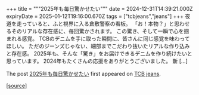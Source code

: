 +++
title = """2025年も毎日驚かせたい"""
date = 2024-12-31T14:39:21.000Z
expiryDate = 2025-01-12T19:16:00.670Z
tags = ["tcbjeans","jeans"]
+++
夜道を走っていると、ふと視界に入る倉敷警察の看板。 「お！本物？」と思わせるそのリアルな存在感に、毎回驚かされます。 この驚き、そして一瞬で心を掴まれる感覚。 TCBのデニムを手に取った瞬間に、皆さんに同じ感覚を味わってほしい。 ただのジーンズじゃない、細部までこだわり抜いたリアルな作り込みと存在感。 2025年も、そんな「驚き」をお届けできるデニムを作り続けたいと思っています。 2024年もたくさんの応援をありがとうございました。 新 \[…\]

The post [2025年も毎日驚かせたい](http://tcbjeans.com/2024/12/31/50595) first appeared on [TCB jeans](http://tcbjeans.com).

[[source]](http://tcbjeans.com/2024/12/31/50595)
